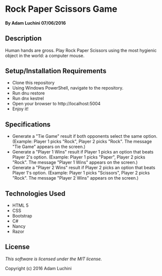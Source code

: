 # Rock Paper Scissors Game

#### By Adam Luchini 07/06/2016

## Description

Human hands are gross. Play Rock Paper Scissors using the most hygienic object in the world: a computer mouse.

## Setup/Installation Requirements

* Clone this repository
* Using Windows PowerShell, navigate to the repository.
* Run dnu restore
* Run dnx kestrel
* Open your browser to http://localhost:5004
* Enjoy it!


## Specifications
* Generate a "Tie Game" result if both opponents select the same option. (Example: Player 1 picks "Rock", Player 2 picks "Rock". The message "Tie Game" appears on the screen.)
* Generate a "Player 1 Wins" result if Player 1 picks an option that beats Player 2's option. (Example: Player 1 picks "Paper", Player 2 picks "Rock". The message "Player 1 Wins" appears on the screen.)
* Generate a "Player 2 Wins" result if Player 2 picks an option that beats Player 1's option. (Example: Player 1 picks "Scissors", Player 2 picks "Rock". The message "Player 2 Wins" appears on the screen.)

## Technologies Used

* HTML 5
* CSS
* Bootstrap
* C#
* Nancy
* Razor

## License

*This software is licensed under the MIT license.*

Copyright (c) 2016 Adam Luchini
